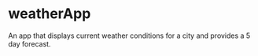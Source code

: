 # weatherApp
An app that displays current weather conditions for a city and provides a 5 day forecast.
